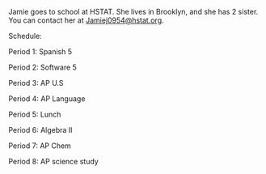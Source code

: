 Jamie goes to school at HSTAT. She lives in Brooklyn, and she has 2 sister. You can contact her at Jamiej0954@hstat.org.

Schedule:

Period 1: Spanish 5

Period 2: Software 5

Period 3: AP U.S

Period 4: AP Language

Period 5: Lunch

Period 6: Algebra II

Period 7: AP Chem

Period 8: AP science study